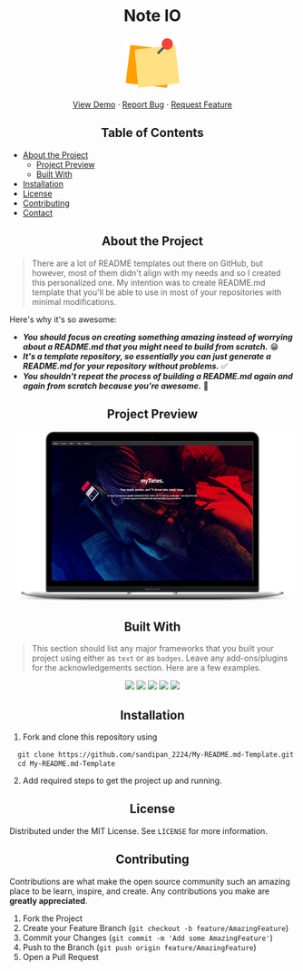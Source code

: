 <h1 align="center">Note IO</h1>

<p align="center">
   <img src="img/post-it.png" alt="Logo" height=95 width=95/>
</p>
<!-- PROJECT LOGO -->
  <p align="center">
    <a href="https://github.com/sandip2224/NoteIO">View Demo</a>
    ·
    <a href="https://github.com/sandip2224/NoteIO/issues">Report Bug</a>
    ·
    <a href="https://github.com/sandip2224/NoteIO/issues">Request Feature</a>
  </p>

<!-- TABLE OF CONTENTS -->
<h2 align="center">Table of Contents</h2>

- [About the Project](#about-the-project)
   - [Project Preview](#project-preview)
   - [Built With](#built-with)
- [Installation](#installation)
- [License](#license)
- [Contributing](#contributing)
- [Contact](#contact)
<!-- ABOUT THE PROJECT -->

<h2 align="center">About the Project</h2>

> There are a lot of README templates out there on GitHub, but however, most of them didn't align with my needs and so I created this personalized one. My intention was to create  README.md template that you'll be able to use in most of your repositories with minimal modifications.  

Here's why it's so awesome:  

- ***You should focus on creating something amazing instead of worrying about a README.md that you might need to build from scratch.*** 😁  
- ***It's a template repository, so essentially you can just generate a README.md for your repository without problems.*** ✅  
- ***You shouldn't repeat the process of building a README.md again and again from scratch because you're awesome.*** 🖖  

<!-- Preview -->
<h2 align="center">Project Preview</h2>

<p align="center"><img src="img/grid_image1.png" height=300 width=700/></p>

<!-- BUILT WITH -->  

<h2 align="center">Built With</h2>

> This section should list any major frameworks that you built your project using either as `text` or as `badges`. Leave any add-ons/plugins for the acknowledgements section. Here are a few examples.  

<p align="center">
   <img src="https://img.shields.io/badge/html5%20-%23E34F26.svg?&style=for-the-badge&logo=html5&logoColor=white"/>
   <img src="https://img.shields.io/badge/css3%20-%231572B6.svg?&style=for-the-badge&logo=css3&logoColor=white"/>
   <img src="https://img.shields.io/badge/javascript%20-%23323330.svg?&style=for-the-badge&logo=javascript&logoColor=%23F7DF1E"/>
   <img src="https://img.shields.io/badge/javascript%20-%23323330.svg?&style=for-the-badge&logo=javascript&logoColor=%23F7DF1E"/>
   <img src="https://img.shields.io/badge/markdown-%23000000.svg?&style=for-the-badge&logo=markdown&logoColor=white"/>
</p>  

<!-- INSTALLATION -->
<h2 align="center">Installation</h2>

1. Fork and clone this repository using  

```
  git clone https://github.com/sandipan_2224/My-README.md-Template.git
  cd My-README.md-Template 
```  

2. Add required steps to get the project up and running.  

<!-- LICENSE -->  

<h2 align="center">License</h2>

Distributed under the MIT License. See `LICENSE` for more information.  

<!-- CONTRIBUTING -->
<h2 align="center">Contributing</h2>

Contributions are what make the open source community such an amazing place to be learn, inspire, and create. Any contributions you make are **greatly appreciated**.

1. Fork the Project
2. Create your Feature Branch (`git checkout -b feature/AmazingFeature`)
3. Commit your Changes (`git commit -m 'Add some AmazingFeature'`)
4. Push to the Branch (`git push origin feature/AmazingFeature`)
5. Open a Pull Request  
